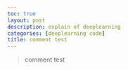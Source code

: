 ```yaml
---
toc: true
layout: post
description: explain of deeplearning
categories: [deeplearning code]
title: comment test
---
```

>comment test
<script src="https://utteranc.es/client.js"
        repo="[ENTER REPO HERE]"
        issue-term="pathname"
        theme="github-light"
        crossorigin="anonymous"
        async>
</script>
